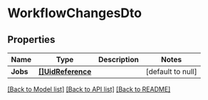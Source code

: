 # WorkflowChangesDto

## Properties
Name | Type | Description | Notes
------------ | ------------- | ------------- | -------------
**Jobs** | [**[]UidReference**](UidReference.md) |  | [default to null]

[[Back to Model list]](../README.md#documentation-for-models) [[Back to API list]](../README.md#documentation-for-api-endpoints) [[Back to README]](../README.md)


